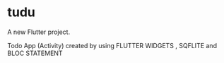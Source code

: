 # tudu

A new Flutter project.

Todo App (Activity) created by using FLUTTER WIDGETS , SQFLITE and BLOC STATEMENT 
